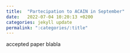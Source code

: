 ```yaml
---
title:  "Partecipation to ACAIN in September"
date:   2022-07-04 10:20:13 +0200
categories: jekyll update
permalink: ":categories/:title"
---
```


accepted paper blabla
